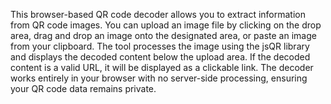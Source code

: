 This browser-based QR code decoder allows you to extract information from QR code images. You can upload an image file by clicking on the drop area, drag and drop an image onto the designated area, or paste an image from your clipboard. The tool processes the image using the jsQR library and displays the decoded content below the upload area. If the decoded content is a valid URL, it will be displayed as a clickable link. The decoder works entirely in your browser with no server-side processing, ensuring your QR code data remains private.

<!-- Generated from commit: 345bdc992ffa314a78473541afb6815d215eec0b -->